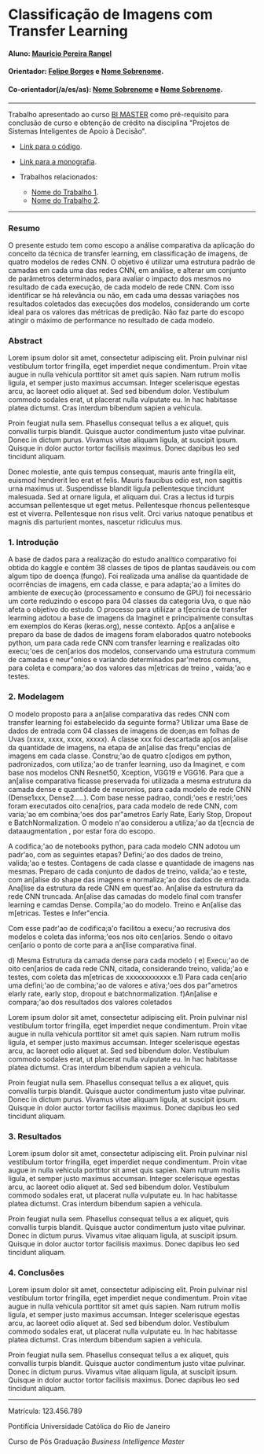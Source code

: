 <!-- antes de enviar a versão final, solicitamos que todos os comentários, colocados para orientação ao aluno, sejam removidos do arquivo -->
# Classificação de Imagens com Transfer Learning

#### Aluno: [Mauricio Pereira Rangel](https://github.com/link_do_github)
#### Orientador: [Felipe Borges](https://github.com/FelipeBorgesC) e [Nome Sobrenome](https://github.com/link_do_github).
#### Co-orientador(/a/es/as): [Nome Sobrenome](https://github.com/link_do_github) e [Nome Sobrenome](https://github.com/link_do_github). <!-- caso não aplicável, remover esta linha -->

---

Trabalho apresentado ao curso [BI MASTER](https://ica.puc-rio.ai/bi-master) como pré-requisito para conclusão de curso e obtenção de crédito na disciplina "Projetos de Sistemas Inteligentes de Apoio à Decisão".

<!-- para os links a seguir, caso os arquivos estejam no mesmo repositório que este README, não há necessidade de incluir o link completo: basta incluir o nome do arquivo, com extensão, que o GitHub completa o link corretamente -->
- [Link para o código](https://github.com/link_do_repositorio). <!-- caso não aplicável, remover esta linha -->

- [Link para a monografia](https://link_da_monografia.com). <!-- caso não aplicável, remover esta linha -->

- Trabalhos relacionados: <!-- caso não aplicável, remover estas linhas -->
    - [Nome do Trabalho 1](https://link_do_trabalho.com).
    - [Nome do Trabalho 2](https://link_do_trabalho.com).

---

### Resumo

<!-- trocar o texto abaixo pelo resumo do trabalho, em português -->

O presente estudo tem como escopo a análise comparativa da aplicação do conceito da técnica de transfer learning, em classificação de imagens, de quatro modelos de redes CNN. O objetivo é utilizar uma estrutura padrão de camadas em cada uma das redes CNN, em análise, e alterar um conjunto de parâmetros determinados, para avaliar o impacto dos mesmos no resultado de cada execução, de cada modelo de rede CNN. Com isso identificar se há relevância ou não, em cada uma dessas variações nos resultados coletados das execuções dos modelos, considerando um corte ideal para os valores das métricas de predição. Não faz parte do escopo atingir o máximo de performance no resultado de cada modelo.

### Abstract <!-- Opcional! Caso não aplicável, remover esta seção -->

<!-- trocar o texto abaixo pelo resumo do trabalho, em inglês -->

Lorem ipsum dolor sit amet, consectetur adipiscing elit. Proin pulvinar nisl vestibulum tortor fringilla, eget imperdiet neque condimentum. Proin vitae augue in nulla vehicula porttitor sit amet quis sapien. Nam rutrum mollis ligula, et semper justo maximus accumsan. Integer scelerisque egestas arcu, ac laoreet odio aliquet at. Sed sed bibendum dolor. Vestibulum commodo sodales erat, ut placerat nulla vulputate eu. In hac habitasse platea dictumst. Cras interdum bibendum sapien a vehicula.

Proin feugiat nulla sem. Phasellus consequat tellus a ex aliquet, quis convallis turpis blandit. Quisque auctor condimentum justo vitae pulvinar. Donec in dictum purus. Vivamus vitae aliquam ligula, at suscipit ipsum. Quisque in dolor auctor tortor facilisis maximus. Donec dapibus leo sed tincidunt aliquam.

Donec molestie, ante quis tempus consequat, mauris ante fringilla elit, euismod hendrerit leo erat et felis. Mauris faucibus odio est, non sagittis urna maximus ut. Suspendisse blandit ligula pellentesque tincidunt malesuada. Sed at ornare ligula, et aliquam dui. Cras a lectus id turpis accumsan pellentesque ut eget metus. Pellentesque rhoncus pellentesque est et viverra. Pellentesque non risus velit. Orci varius natoque penatibus et magnis dis parturient montes, nascetur ridiculus mus.

### 1. Introdução

A base de dados para a realização do estudo analítico comparativo foi obtida do kaggle e contém 38 classes de tipos de plantas saudáveis ou com algum tipo de doença (fungo). Foi realizada uma análise da quantidade de ocorrências de imagens, em cada classe, e para adapta;'ao a limites do ambiente de execução (processamento e consumo de GPU) foi necessário um corte reduzindo o escopo para 04 classes da categoria Uva, o que não afeta o objetivo do estudo. O processo para utiliizar a t[ecnica de transfer learming adotou a base de imagens da Imaginet e principalmente consultas em exemplos do Keras (keras.org), nesse contexto.  Ap[os a an[alise e preparo da base de dados de imagens foram elaborados quatro notebooks python, um para cada rede CNN com transfer learning e realizadas oito execu;'oes de cen[arios dos modelos, conservando uma estrutura commum de camadas e neur"onios e variando determinados par'metros comuns, para coleta e compara;'ao dos valores das m[etricas de treino , vaida;'ao e testes.

### 2. Modelagem

O modelo proposto para a an[alise comparativa das redes CNN com transfer learning foi estabelecido da seguinte forma?
Utilizar uma Base de dados de entrada com 04 classes de imagens de doen;as em folhas de Uvas (xxxx, xxxx, xxxx, xxxxx). A classe xxx foi descartada ap[os an[alise da quantidade de imagens, na etapa de an[alise das frequ"encias de imagens em cada classe. Constru;'ao de quatro c[odigos em python, padronizados, com utiliza;'ao de tranfer learning, uso da Imaginet, e com base nos modelos CNN Resnet50, Xception, VGG19 e VGG16. Para que a an[alise comparativa ficasse preservada foi utilizada a mesma estrutura da camada dense e quantidade de neuronios, para cada modelo de rede CNN (Dense1xxx, Dense2.....). Com base nesse padrao, condi;'oes e restri;'oes foram executados oito cena[rios, para cada modelo de rede CNN, com varia;'ao em combina;'oes dos par"ametros Early Rate, Early Stop, Dropout e BatchNormalization. O modelo n'ao considerou a utiliza;'ao da t[ecncia de dataaugmentation , por estar fora do escopo.

A codifica;'ao de notebooks python, para cada modelo CNN adotou um padr'ao, com as seguintes etapas? Defini;'ao dos dados de treino, valida;'ao e testes. Contagens de cada classe e quantidade de imagens nas mesmas. Preparo de cada conjunto de dados de treino, valida;'ao e teste, com an[alise do shape das imagens e normaliza;'ao dos dados de entrada. Ana[lise da estrutura da rede CNN em quest'ao. An[alise da estrutura da rede CNN truncada. An[alise das camadas do modelo final com transfer learning e camdas Dense. Compila;'ao do modelo. Treino e An[alise das m[etricas. Testes e Infer"encia.

Com esse padr'ao de codifica;a'o facilitou a execu;'ao recrusiva dos modelos e coleta das informa;'eos nos oito cen[arios. Sendo o oitavo cen[ario o ponto de corte para a an[lise comparativa final.





d) Mesma Estrutura da camada dense para cada modelo (
e) Execu;'ao de oito cen[arios de cada rede CNN, citada, considerando treino, valida;'ao e testes, com coleta das m[etricas de xxxxxxxxxxxx
e.1) Para cada cen[ario uma defini;'ao de combina;'ao de valores e ativa;'oes dos par"ametros elarly rate, early stop, dropout e batchnormalization.
f)An[alise e compara;'ao dos resultados dos valores coletados


Lorem ipsum dolor sit amet, consectetur adipiscing elit. Proin pulvinar nisl vestibulum tortor fringilla, eget imperdiet neque condimentum. Proin vitae augue in nulla vehicula porttitor sit amet quis sapien. Nam rutrum mollis ligula, et semper justo maximus accumsan. Integer scelerisque egestas arcu, ac laoreet odio aliquet at. Sed sed bibendum dolor. Vestibulum commodo sodales erat, ut placerat nulla vulputate eu. In hac habitasse platea dictumst. Cras interdum bibendum sapien a vehicula.

Proin feugiat nulla sem. Phasellus consequat tellus a ex aliquet, quis convallis turpis blandit. Quisque auctor condimentum justo vitae pulvinar. Donec in dictum purus. Vivamus vitae aliquam ligula, at suscipit ipsum. Quisque in dolor auctor tortor facilisis maximus. Donec dapibus leo sed tincidunt aliquam.

### 3. Resultados

Lorem ipsum dolor sit amet, consectetur adipiscing elit. Proin pulvinar nisl vestibulum tortor fringilla, eget imperdiet neque condimentum. Proin vitae augue in nulla vehicula porttitor sit amet quis sapien. Nam rutrum mollis ligula, et semper justo maximus accumsan. Integer scelerisque egestas arcu, ac laoreet odio aliquet at. Sed sed bibendum dolor. Vestibulum commodo sodales erat, ut placerat nulla vulputate eu. In hac habitasse platea dictumst. Cras interdum bibendum sapien a vehicula.

Proin feugiat nulla sem. Phasellus consequat tellus a ex aliquet, quis convallis turpis blandit. Quisque auctor condimentum justo vitae pulvinar. Donec in dictum purus. Vivamus vitae aliquam ligula, at suscipit ipsum. Quisque in dolor auctor tortor facilisis maximus. Donec dapibus leo sed tincidunt aliquam.

### 4. Conclusões

Lorem ipsum dolor sit amet, consectetur adipiscing elit. Proin pulvinar nisl vestibulum tortor fringilla, eget imperdiet neque condimentum. Proin vitae augue in nulla vehicula porttitor sit amet quis sapien. Nam rutrum mollis ligula, et semper justo maximus accumsan. Integer scelerisque egestas arcu, ac laoreet odio aliquet at. Sed sed bibendum dolor. Vestibulum commodo sodales erat, ut placerat nulla vulputate eu. In hac habitasse platea dictumst. Cras interdum bibendum sapien a vehicula.

Proin feugiat nulla sem. Phasellus consequat tellus a ex aliquet, quis convallis turpis blandit. Quisque auctor condimentum justo vitae pulvinar. Donec in dictum purus. Vivamus vitae aliquam ligula, at suscipit ipsum. Quisque in dolor auctor tortor facilisis maximus. Donec dapibus leo sed tincidunt aliquam.

---

Matrícula: 123.456.789

Pontifícia Universidade Católica do Rio de Janeiro

Curso de Pós Graduação *Business Intelligence Master*

